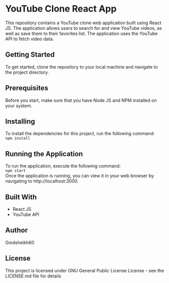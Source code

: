 # YouTube Clone React App
This repository contains a YouTube clone web application built using React JS. The application allows users to search for and view YouTube videos, as well as save them to their favorites list. The application uses the YouTube API to fetch video data.

## Getting Started
To get started, clone the repository to your local machine and navigate to the project directory.

## Prerequisites
Before you start, make sure that you have Node JS and NPM installed on your system.

## Installing
To install the dependencies for this project, run the following command:  
`npm install`
## Running the Application
To run the application, execute the following command:  
`npm start`  
Once the application is running, you can view it in your web browser by navigating to http://localhost:3000.

## Built With
- React JS
- YouTube API
## Author
Gmdsheikh60
## License
This project is licensed under GNU General Public License License - see the LICENSE.md file for details




